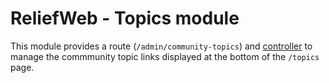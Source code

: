 ReliefWeb - Topics module
=========================

This module provides a route (`/admin/community-topics`) and [controller](src/Controller/CommunityTopicsController.php) to manage the commmunity topic links displayed at the bottom of the `/topics` page.
